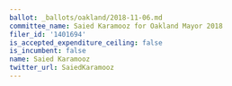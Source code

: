 ```yaml
---
ballot: _ballots/oakland/2018-11-06.md
committee_name: Saied Karamooz for Oakland Mayor 2018
filer_id: '1401694'
is_accepted_expenditure_ceiling: false
is_incumbent: false
name: Saied Karamooz
twitter_url: SaiedKaramooz
---
```

